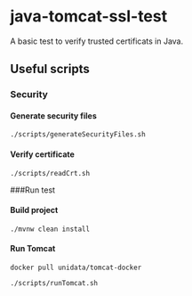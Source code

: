 # java-tomcat-ssl-test
A basic test to verify trusted certificats in Java.

## Useful scripts
### Security
#### Generate security files
`./scripts/generateSecurityFiles.sh`

#### Verify certificate
`./scripts/readCrt.sh`

###Run test
#### Build project
`./mvnw clean install`
#### Run Tomcat
`docker pull unidata/tomcat-docker`

`./scripts/runTomcat.sh`
